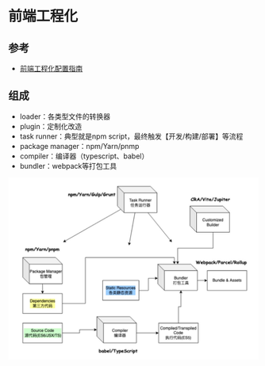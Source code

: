 # 前端工程化

## 参考

- [前端工程化配置指南](https://juejin.cn/post/6971812117993226248)



## 组成

- loader：各类型文件的转换器
- plugin：定制化改造
- task runner：典型就是npm script，最终触发【开发/构建/部署】等流程
- package manager：npm/Yarn/pnmp
- compiler：编译器（typescript、babel）
- bundler：webpack等打包工具

![前端工程化](../esbuild/前端工程化.jpeg)

